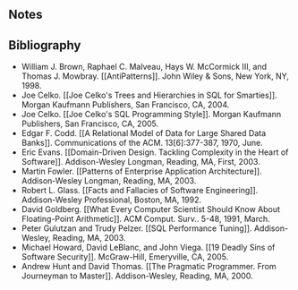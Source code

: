 ## Notes

## Bibliography

-  William J. Brown, Raphael C. Malveau, Hays W. McCormick III, and Thomas J. Mowbray. [[AntiPatterns]]. John Wiley & Sons, New York, NY, 1998.
- Joe Celko. [[Joe Celko's Trees and Hierarchies in SQL for Smarties]]. Morgan Kaufmann Publishers, San Francisco, CA, 2004.
- Joe Celko. [[Joe Celko's SQL Programming Style]]. Morgan Kaufmann Publishers, San Francisco, CA, 2005.
- Edgar F. Codd. [[A Relational Model of Data for Large Shared Data Banks]]. Communications of the ACM. 13[6]:377-387, 1970, June.
- Eric Evans. [[Domain-Driven Design. Tackling Complexity in the Heart of Software]]. Addison-Wesley Longman, Reading, MA, First, 2003.
- Martin Fowler. [[Patterns of Enterprise Application Architecture]]. Addison-Wesley Longman, Reading, MA, 2003.
- Robert L. Glass. [[Facts and Fallacies of Software Engineering]]. Addison-Wesley Professional, Boston, MA, 1992.
- David Goldberg. [[What Every Computer Scientist Should Know About Floating-Point Arithmetic]]. ACM Comput. Surv.. 5-48, 1991, March.
- Peter Gulutzan and Trudy Pelzer. [[SQL Performance Tuning]]. Addison-Wesley, Reading, MA, 2003.
- Michael Howard, David LeBlanc, and John Viega. [[19 Deadly Sins of Software Security]]. McGraw-Hill, Emeryville, CA, 2005.
- Andrew Hunt and David Thomas. [[The Pragmatic Programmer. From Journeyman to Master]]. Addison-Wesley, Reading, MA, 2000.